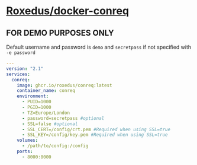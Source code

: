 # [Roxedus/docker-conreq](https://github.com/Roxedus/docker-conreq)

## **FOR DEMO PURPOSES ONLY**

Default username and password is `demo` and `secretpass` if not specified with `-e password`

```yml
---
version: "2.1"
services:
  conreq:
    image: ghcr.io/roxedus/conreq:latest
    container_name: conreq
    environment:
      - PUID=1000
      - PGID=1000
      - TZ=Europe/London
      - password=secretpass #optional
      - SSL=false #optional
      - SSL_CERT=/config/crt.pem #Required when using SSL=true
      - SSL_KEY=/config/key.pem #Required when using SSL=true
    volumes:
      - /path/to/config:/config
    ports:
      - 8000:8000
```
